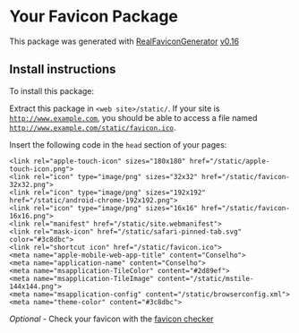 # Your Favicon Package

This package was generated with [RealFaviconGenerator](https://realfavicongenerator.net/) [v0.16](https://realfavicongenerator.net/change_log#v0.16)

## Install instructions

To install this package:

Extract this package in <code>&lt;web site&gt;/static/</code>. If your site is <code>http://www.example.com</code>, you should be able to access a file named <code>http://www.example.com/static/favicon.ico</code>.

Insert the following code in the `head` section of your pages:

    <link rel="apple-touch-icon" sizes="180x180" href="/static/apple-touch-icon.png">
    <link rel="icon" type="image/png" sizes="32x32" href="/static/favicon-32x32.png">
    <link rel="icon" type="image/png" sizes="192x192" href="/static/android-chrome-192x192.png">
    <link rel="icon" type="image/png" sizes="16x16" href="/static/favicon-16x16.png">
    <link rel="manifest" href="/static/site.webmanifest">
    <link rel="mask-icon" href="/static/safari-pinned-tab.svg" color="#3c8dbc">
    <link rel="shortcut icon" href="/static/favicon.ico">
    <meta name="apple-mobile-web-app-title" content="Conselho">
    <meta name="application-name" content="Conselho">
    <meta name="msapplication-TileColor" content="#2d89ef">
    <meta name="msapplication-TileImage" content="/static/mstile-144x144.png">
    <meta name="msapplication-config" content="/static/browserconfig.xml">
    <meta name="theme-color" content="#3c8dbc">

*Optional* - Check your favicon with the [favicon checker](https://realfavicongenerator.net/favicon_checker)